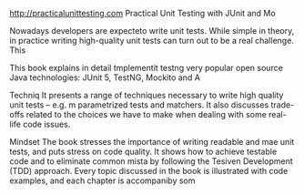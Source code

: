 
http://practicalunittesting.com
Practical Unit Testing with JUnit and Mo



Nowadays developers are expecteto write unit tests. While simple in theory, in practice writing high-quality unit tests can turn out to be a real challenge. This 


This book explains in detail  tmplementit testng very popular open source Java technologies: JUnit 5, TestNG, Mockito and A




Techniq
It presents a range of techniques necessary to write high quality unit tests – e.g. m parametrized tests and matchers. It also discusses trade-offs related to the choices we have to make when dealing with some real-life code issues.

Mindset
The book stresses the importance of writing readable and mae unit tests, and puts  stress on code quality. It shows how to achieve testable code and to eliminate common mista by following the Tesiven Development (TDD) approach. Every topic discussed in the book is illustrated with code examples, and each chapter is accompaniby som













